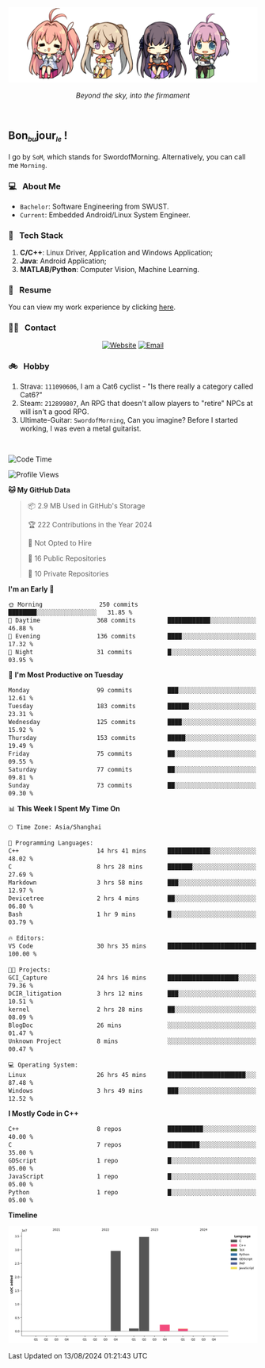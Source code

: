 <img src="./pic/Aokana.png">
<p align="center"><em>Beyond the sky, into the firmament</em></p>

<br/>

## Bon<sub><em><font size=2>bu</font></em></sub>jour<sub><em><font size=2>le</font></em></sub> !

I go by `SoM`, which stands for SwordofMorning. Alternatively, you can call me `Morning`.

### 💻 &nbsp; About Me

- `Bachelor`: Software Engineering from SWUST.
- `Current`: Embedded Android/Linux System Engineer.

### 🔧 &nbsp; Tech Stack

1. **C/C++**: Linux Driver, Application and Windows Application;
2. **Java**: Android Application;
3. **MATLAB/Python**: Computer Vision, Machine Learning.

### 📝 &nbsp; Resume

You can view my work experience by clicking <a href="https://swordofmorning.com/index.php/contact/">here</a>.

### 🤝🏻 &nbsp; Contact

<p align="center">
<a href="https://swordofmorning.com/"><img alt="Website" src="https://img.shields.io/badge/Website-swordofmorning.com-blue?style=flat-square&logo=google-chrome"></a>
<a href="mailto:master@xiaojintao.email
"><img alt="Email" src="https://img.shields.io/badge/Email-master@xiaojintao.email-blue?style=flat-square&logo=gmail"></a>
</p>

### 🚲 &nbsp; Hobby

1. Strava: `111090606`, I am a Cat6 cyclist - "Is there really a category called Cat6?"
2. Steam: `212899807`, An RPG that doesn't allow players to "retire" NPCs at will isn't a good RPG.
3. Ultimate-Guitar: `SwordofMorning`, Can you imagine? Before I started working, I was even a metal guitarist.

<br/>

<!--START_SECTION:waka-->
![Code Time](http://img.shields.io/badge/Code%20Time-22%20hrs%2010%20mins-blue)

![Profile Views](http://img.shields.io/badge/Profile%20Views-0-blue)

**🐱 My GitHub Data** 

> 📦 2.9 MB Used in GitHub's Storage 
 > 
> 🏆 222 Contributions in the Year 2024
 > 
> 🚫 Not Opted to Hire
 > 
> 📜 16 Public Repositories 
 > 
> 🔑 10 Private Repositories 
 > 
**I'm an Early 🐤** 

```text
🌞 Morning                250 commits         ████████░░░░░░░░░░░░░░░░░   31.85 % 
🌆 Daytime                368 commits         ████████████░░░░░░░░░░░░░   46.88 % 
🌃 Evening                136 commits         ████░░░░░░░░░░░░░░░░░░░░░   17.32 % 
🌙 Night                  31 commits          █░░░░░░░░░░░░░░░░░░░░░░░░   03.95 % 
```
📅 **I'm Most Productive on Tuesday** 

```text
Monday                   99 commits          ███░░░░░░░░░░░░░░░░░░░░░░   12.61 % 
Tuesday                  183 commits         ██████░░░░░░░░░░░░░░░░░░░   23.31 % 
Wednesday                125 commits         ████░░░░░░░░░░░░░░░░░░░░░   15.92 % 
Thursday                 153 commits         █████░░░░░░░░░░░░░░░░░░░░   19.49 % 
Friday                   75 commits          ██░░░░░░░░░░░░░░░░░░░░░░░   09.55 % 
Saturday                 77 commits          ██░░░░░░░░░░░░░░░░░░░░░░░   09.81 % 
Sunday                   73 commits          ██░░░░░░░░░░░░░░░░░░░░░░░   09.30 % 
```


📊 **This Week I Spent My Time On** 

```text
🕑︎ Time Zone: Asia/Shanghai

💬 Programming Languages: 
C++                      14 hrs 41 mins      ████████████░░░░░░░░░░░░░   48.02 % 
C                        8 hrs 28 mins       ███████░░░░░░░░░░░░░░░░░░   27.69 % 
Markdown                 3 hrs 58 mins       ███░░░░░░░░░░░░░░░░░░░░░░   12.97 % 
Devicetree               2 hrs 4 mins        ██░░░░░░░░░░░░░░░░░░░░░░░   06.80 % 
Bash                     1 hr 9 mins         █░░░░░░░░░░░░░░░░░░░░░░░░   03.79 % 

🔥 Editors: 
VS Code                  30 hrs 35 mins      █████████████████████████   100.00 % 

🐱‍💻 Projects: 
GCI_Capture              24 hrs 16 mins      ████████████████████░░░░░   79.36 % 
DCIR_litigation          3 hrs 12 mins       ███░░░░░░░░░░░░░░░░░░░░░░   10.51 % 
kernel                   2 hrs 28 mins       ██░░░░░░░░░░░░░░░░░░░░░░░   08.09 % 
BlogDoc                  26 mins             ░░░░░░░░░░░░░░░░░░░░░░░░░   01.47 % 
Unknown Project          8 mins              ░░░░░░░░░░░░░░░░░░░░░░░░░   00.47 % 

💻 Operating System: 
Linux                    26 hrs 45 mins      ██████████████████████░░░   87.48 % 
Windows                  3 hrs 49 mins       ███░░░░░░░░░░░░░░░░░░░░░░   12.52 % 
```

**I Mostly Code in C++** 

```text
C++                      8 repos             ██████████░░░░░░░░░░░░░░░   40.00 % 
C                        7 repos             █████████░░░░░░░░░░░░░░░░   35.00 % 
GDScript                 1 repo              █░░░░░░░░░░░░░░░░░░░░░░░░   05.00 % 
JavaScript               1 repo              █░░░░░░░░░░░░░░░░░░░░░░░░   05.00 % 
Python                   1 repo              █░░░░░░░░░░░░░░░░░░░░░░░░   05.00 % 
```



**Timeline**

![Lines of Code chart](https://raw.githubusercontent.com/SwordofMorning/SwordofMorning/main/assets/bar_graph.png)


 Last Updated on 13/08/2024 01:21:43 UTC
<!--END_SECTION:waka-->
